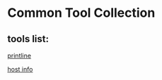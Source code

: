 # Common Tool Collection



## tools list:

[printline](https://github.com/franklin-gaoxy/tools/blob/main/src/printline/readme.md)

[host info](https://github.com/franklin-gaoxy/hostinfo)
